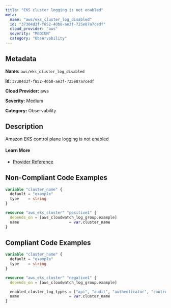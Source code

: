 ```yaml
---
title: "EKS cluster logging is not enabled"
meta:
  name: "aws/eks_cluster_log_disabled"
  id: "37304d3f-f852-40b8-ae3f-725e87a7cedf"
  cloud_provider: "aws"
  severity: "MEDIUM"
  category: "Observability"
---
```


## Metadata
**Name:** `aws/eks_cluster_log_disabled`

**Id:** `37304d3f-f852-40b8-ae3f-725e87a7cedf`

**Cloud Provider:** aws

**Severity:** Medium

**Category:** Observability

## Description
Amazon EKS control plane logging is not enabled

#### Learn More

 - [Provider Reference](https://registry.terraform.io/providers/hashicorp/aws/latest/docs/resources/eks_cluster#enabled_cluster_log_types)

## Non-Compliant Code Examples
```terraform
variable "cluster_name" {
  default = "example"
  type    = string
}

resource "aws_eks_cluster" "positive1" {
  depends_on = [aws_cloudwatch_log_group.example]
  name                      = var.cluster_name
}

```

## Compliant Code Examples
```terraform
variable "cluster_name" {
  default = "example"
  type    = string
}

resource "aws_eks_cluster" "negative1" {
  depends_on = [aws_cloudwatch_log_group.example]

  enabled_cluster_log_types = ["api", "audit", "authenticator", "controllerManager", "scheduler"]
  name                      = var.cluster_name
}

```